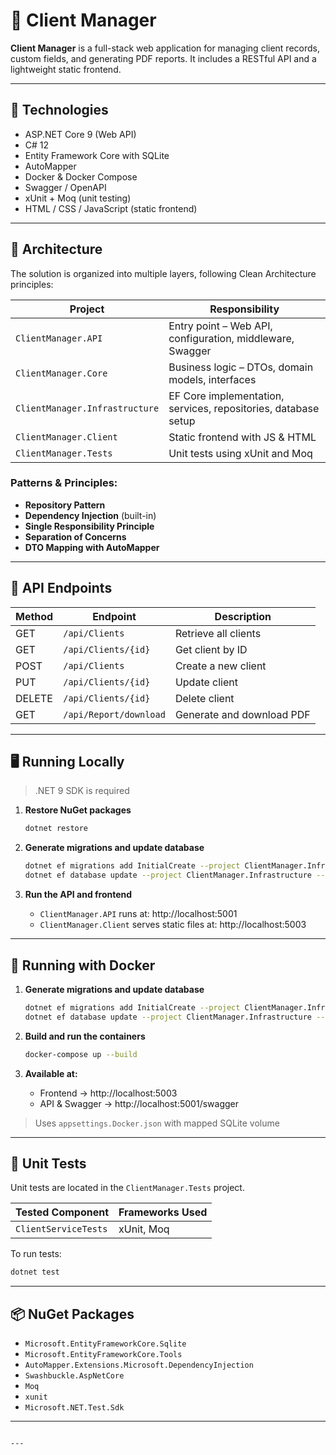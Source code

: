 ﻿# 👤 Client Manager

**Client Manager** is a full-stack web application for managing client records, custom fields, and generating PDF reports. It includes a RESTful API and a lightweight static frontend.

---

## 🔧 Technologies

- ASP.NET Core 9 (Web API)
- C# 12
- Entity Framework Core with SQLite
- AutoMapper
- Docker & Docker Compose
- Swagger / OpenAPI
- xUnit + Moq (unit testing)
- HTML / CSS / JavaScript (static frontend)

---

## 🧠 Architecture

The solution is organized into multiple layers, following Clean Architecture principles:

| Project                    | Responsibility                                                  |
|---------------------------|------------------------------------------------------------------|
| `ClientManager.API`       | Entry point – Web API, configuration, middleware, Swagger        |
| `ClientManager.Core`      | Business logic – DTOs, domain models, interfaces                 |
| `ClientManager.Infrastructure` | EF Core implementation, services, repositories, database setup |
| `ClientManager.Client`    | Static frontend with JS & HTML                                   |
| `ClientManager.Tests`     | Unit tests using xUnit and Moq                                   |

### Patterns & Principles:

- **Repository Pattern**
- **Dependency Injection** (built-in)
- **Single Responsibility Principle**
- **Separation of Concerns**
- **DTO Mapping with AutoMapper**

---

## 📍 API Endpoints

| Method | Endpoint                    | Description               |
|--------|-----------------------------|---------------------------|
| GET    | `/api/Clients`              | Retrieve all clients      |
| GET    | `/api/Clients/{id}`         | Get client by ID          |
| POST   | `/api/Clients`              | Create a new client       |
| PUT    | `/api/Clients/{id}`         | Update client             |
| DELETE | `/api/Clients/{id}`         | Delete client             |
| GET    | `/api/Report/download`      | Generate and download PDF |

---

## 🖥️ Running Locally

> .NET 9 SDK is required

1. **Restore NuGet packages**  
   ```bash
   dotnet restore
   ```

2. **Generate migrations and update database**  
   ```bash
   dotnet ef migrations add InitialCreate --project ClientManager.Infrastructure --startup-project ClientManager.API
   dotnet ef database update --project ClientManager.Infrastructure --startup-project ClientManager.API
   ```

3. **Run the API and frontend**  
   - `ClientManager.API` runs at: http://localhost:5001  
   - `ClientManager.Client` serves static files at: http://localhost:5003  

---

## 🐳 Running with Docker

1. **Generate migrations and update database**  
   ```bash
   dotnet ef migrations add InitialCreate --project ClientManager.Infrastructure --startup-project ClientManager.API
   dotnet ef database update --project ClientManager.Infrastructure --startup-project ClientManager.API
   ```
2. **Build and run the containers**  
   ```bash
   docker-compose up --build
   ```

3. **Available at:**
   - Frontend → http://localhost:5003  
   - API & Swagger → http://localhost:5001/swagger  

> Uses `appsettings.Docker.json` with mapped SQLite volume

---

## 🧪 Unit Tests

Unit tests are located in the `ClientManager.Tests` project.

| Tested Component    | Frameworks Used     |
|---------------------|---------------------|
| `ClientServiceTests`| xUnit, Moq          |

To run tests:
```bash
dotnet test
```

---

## 📦 NuGet Packages

- `Microsoft.EntityFrameworkCore.Sqlite`
- `Microsoft.EntityFrameworkCore.Tools`
- `AutoMapper.Extensions.Microsoft.DependencyInjection`
- `Swashbuckle.AspNetCore`
- `Moq`
- `xunit`
- `Microsoft.NET.Test.Sdk`

---
```

---

